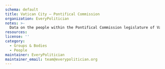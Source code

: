 ```yaml
---
schema: default
title: Vatican City — Pontifical Commission
organization: EveryPolitician
notes: >-
  Data on the people within the Pontifical Commission legislature of Vatican City.
resources:
license: ''
category:
  - Groups & Bodies
  - People
maintainer: EveryPolitician
maintainer_email: team@everypolitician.org
---
```

